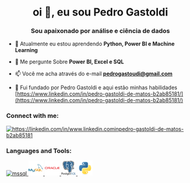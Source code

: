 <h1 align="center">oi 👋, eu sou Pedro Gastoldi</h1>
<h3 align="center">Sou apaixonado por análise e ciência de dados</h3>

- 🌱 Atualmente eu estou aprendendo **Python, Power BI e Machine Learning**

- 💬 Me pergunte Sobre **Power BI, Excel e SQL**

- 📫 Você me acha através do e-mail **pedrogastoudi@gmail.com**

- 📄 Fui fundado por Pedro Gastoldi e aqui estão minhas habilidades [https://www.linkedin.com/in/pedro-gastoldi-de-matos-b2ab85181/](https://www.linkedin.com/in/pedro-gastoldi-de-matos-b2ab85181/)

<h3 align="left">Connect with me:</h3>
<p align="left">
<a href="https://linkedin.com/in/https://linkedin.com/in/www.linkedin.cominpedro-gastoldi-de-matos-b2ab85181" target="blank"><img align="center" src="https://raw.githubusercontent.com/rahuldkjain/github-profile-readme-generator/master/src/images/icons/Social/linked-in-alt.svg" alt="https://linkedin.com/in/www.linkedin.cominpedro-gastoldi-de-matos-b2ab85181" height="30" width="40" /></a>
</p>

<h3 align="left">Languages and Tools:</h3>
<p align="left"> <a href="https://www.microsoft.com/en-us/sql-server" target="_blank" rel="noreferrer"> <img src="https://www.svgrepo.com/show/303229/microsoft-sql-server-logo.svg" alt="mssql" width="40" height="40"/> </a> <a href="https://www.mysql.com/" target="_blank" rel="noreferrer"> <img src="https://raw.githubusercontent.com/devicons/devicon/master/icons/mysql/mysql-original-wordmark.svg" alt="mysql" width="40" height="40"/> </a> <a href="https://www.oracle.com/" target="_blank" rel="noreferrer"> <img src="https://raw.githubusercontent.com/devicons/devicon/master/icons/oracle/oracle-original.svg" alt="oracle" width="40" height="40"/> </a> <a href="https://www.postgresql.org" target="_blank" rel="noreferrer"> <img src="https://raw.githubusercontent.com/devicons/devicon/master/icons/postgresql/postgresql-original-wordmark.svg" alt="postgresql" width="40" height="40"/> </a> <a href="https://www.python.org" target="_blank" rel="noreferrer"> <img src="https://raw.githubusercontent.com/devicons/devicon/master/icons/python/python-original.svg" alt="python" width="40" height="40"/> </a> </p>


<!---
- 👋 Hi, I’m @pedrogastoldi
- 👀 I’m interested in ...
- 🌱 I’m currently learning ...
- 💞️ I’m looking to collaborate on ...
- 📫 How to reach me ...


pedrogastoldi/pedrogastoldi is a ✨ special ✨ repository because its `README.md` (this file) appears on your GitHub profile.
You can click the Preview link to take a look at your changes.
--->
